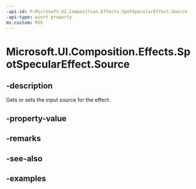 ```yaml
---
-api-id: P:Microsoft.UI.Composition.Effects.SpotSpecularEffect.Source
-api-type: winrt property
ms.custom: RS5
---
```


<!-- Property syntax.
public IGraphicsEffectSource Source { get;  set; }
-->

# Microsoft.UI.Composition.Effects.SpotSpecularEffect.Source

## -description
Gets or sets the input source for the effect.

## -property-value

## -remarks

## -see-also

## -examples

